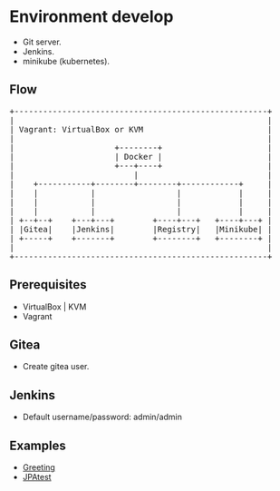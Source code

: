 # Environment develop

- Git server.
- Jenkins.
- minikube (kubernetes).

## Flow

<pre>
+-----------------------------------------------------+
|                                                     |
| Vagrant: VirtualBox or KVM                          |
|                                                     |
|                     +--------+                      |
|                     | Docker |                      |
|                     +---+----+                      |
|                         |                           |
|    +-----------+--------+--------+------------+     |
|    |           |                 |            |     |
|    |           |                 |            |     |
|    |           |                 |            |     |
| +--+--+    +---+---+        +----+---+   +----+---+ |
| |Gitea|    |Jenkins|        |Registry|   |Minikube| |
| +-----+    +-------+        +--------+   +--------+ |
|                                                     |
+-----------------------------------------------------+
</pre>

## Prerequisites

- VirtualBox | KVM
- Vagrant

## Gitea

- Create gitea user.

## Jenkins

- Default username/password: admin/admin

## Examples

- [Greeting](https://github.com/c0reyes/Greeting)
- [JPAtest](https://github.com/c0reyes/JPAtest)
